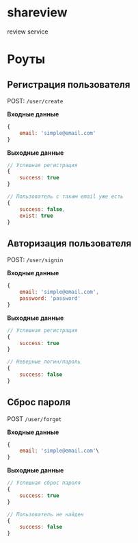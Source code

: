 # shareview
review service

# Роуты
## Регистрация пользователя
POST: `/user/create`

**Входные данные**
```js
{
    email: 'simple@email.com'
}
```

**Выходные данные**
```js
// Успешная регистрация
{
    success: true
}
```

```js
// Пользователь с таким email уже есть
{
    success: false,
    exist: true
}
```

## Авторизация пользователя
POST: `/user/signin`

**Входные данные**
```js
{
    email: 'simple@email.com',
    password: 'password'
}
```

**Выходные данные**
```js
// Успешная регистрация
{
    success: true
}
```

```js
// Неверные логин/пароль
{
    success: false
}
```

## Сброс пароля
POST `/user/forgot`

**Входные данные**
```js
{
    email: 'simple@email.com'\
}
```

**Выходные данные**
```js
// Успешная сброс пароля
{
    success: true
}
```

```js
// Пользователь не найден
{
    success: false
}
```